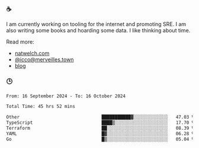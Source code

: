 ### ☕

I am currently working on tooling for the internet and promoting SRE. I am also writing some books and hoarding some data. I like thinking about time. 

Read more:

 - [natwelch.com](https://natwelch.com)
 - [@icco@merveilles.town](https://merveilles.town/@icco)
 - [blog](https://writing.natwelch.com)

### 🕒

<!--START_SECTION:waka-->

```txt
From: 16 September 2024 - To: 16 October 2024

Total Time: 45 hrs 52 mins

Other                               ███████████▓░░░░░░░░░░░░░   47.03 %
TypeScript                          ████▒░░░░░░░░░░░░░░░░░░░░   17.70 %
Terraform                           ██░░░░░░░░░░░░░░░░░░░░░░░   08.39 %
YAML                                █▓░░░░░░░░░░░░░░░░░░░░░░░   06.28 %
Go                                  █▒░░░░░░░░░░░░░░░░░░░░░░░   05.04 %
```

<!--END_SECTION:waka-->

